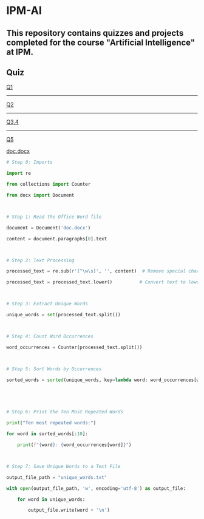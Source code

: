 # IPM-AI
This repository contains quizzes and projects completed for the course "Artificial Intelligence" at IPM.
---
## Quiz

[Q1](https://github.com/AryaKoureshi/IPM-AI/blob/412e872a98575a8d7d76107d6078e72703a2da24/Python-Quiz/Q1.jpg)

---

[Q2](https://github.com/AryaKoureshi/IPM-AI/blob/601b6241931707eaf08f8e9d5deb057759b7fc56/Python-Quiz/Q2.jpeg)

---
[Q3,4](https://github.com/AryaKoureshi/IPM-AI/blob/601b6241931707eaf08f8e9d5deb057759b7fc56/Python-Quiz/Q3%264.png)

---
[Q5](IPM-AI/Python-Quiz)

[doc.docx](https://github.com/AryaKoureshi/IPM-AI/blob/601b6241931707eaf08f8e9d5deb057759b7fc56/Python-Quiz/Q5/doc.docx)

```python
# Step 0: Imports

import re

from collections import Counter

from docx import Document



# Step 1: Read the Office Word file

document = Document('doc.docx')

content = document.paragraphs[0].text



# Step 2: Text Processing

processed_text = re.sub(r'[^\w\s]', '', content)  # Remove special characters

processed_text = processed_text.lower()          # Convert text to lowercase



# Step 3: Extract Unique Words

unique_words = set(processed_text.split())



# Step 4: Count Word Occurrences

word_occurrences = Counter(processed_text.split())



# Step 5: Sort Words by Occurrences

sorted_words = sorted(unique_words, key=lambda word: word_occurrences[word], reverse=True)





# Step 6: Print the Ten Most Repeated Words

print("Ten most repeated words:")

for word in sorted_words[:10]:

    print(f"{word}: {word_occurrences[word]}")



# Step 7: Save Unique Words to a Text File

output_file_path = "unique_words.txt"

with open(output_file_path, 'w', encoding='utf-8') as output_file:

    for word in unique_words:

        output_file.write(word + '\n')
```
